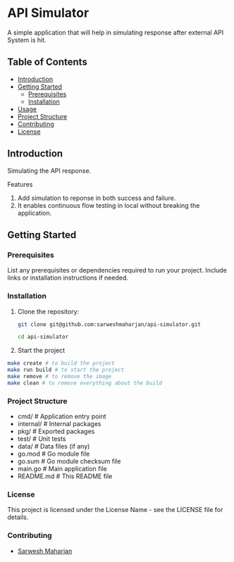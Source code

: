 # API Simulator

A simple application that will help in simulating response after external API System is hit.

## Table of Contents

- [Introduction](#introduction)
- [Getting Started](#getting-started)
  - [Prerequisites](#prerequisites)
  - [Installation](#installation)
- [Usage](#usage)
- [Project Structure](#project-structure)
- [Contributing](#contributing)
- [License](#license)

## Introduction

Simulating the API response.

Features

1. Add simulation to reponse in both success and failure.
2. It enables continuous flow testing in local without breaking the application.

## Getting Started

### Prerequisites

List any prerequisites or dependencies required to run your project. Include links or installation instructions if needed.

### Installation

1. Clone the repository:

   ```sh
   git clone git@github.com:sarweshmaharjan/api-simulator.git
   ```

   ```sh
   cd api-simulator
   ```

2. Start the project

```sh
make create # to build the project
make run build # to start the project
make remove # to remove the image
make clean # to remove everything about the build
```

### Project Structure

- cmd/ # Application entry point
- internal/ # Internal packages
- pkg/ # Exported packages
- test/ # Unit tests
- data/ # Data files (if any)
- go.mod # Go module file
- go.sum # Go module checksum file
- main.go # Main application file
- README.md # This README file

### License

This project is licensed under the License Name - see the LICENSE file for details.

### Contributing

- [Sarwesh Maharjan](https://github.com/sarweshmaharjan)
